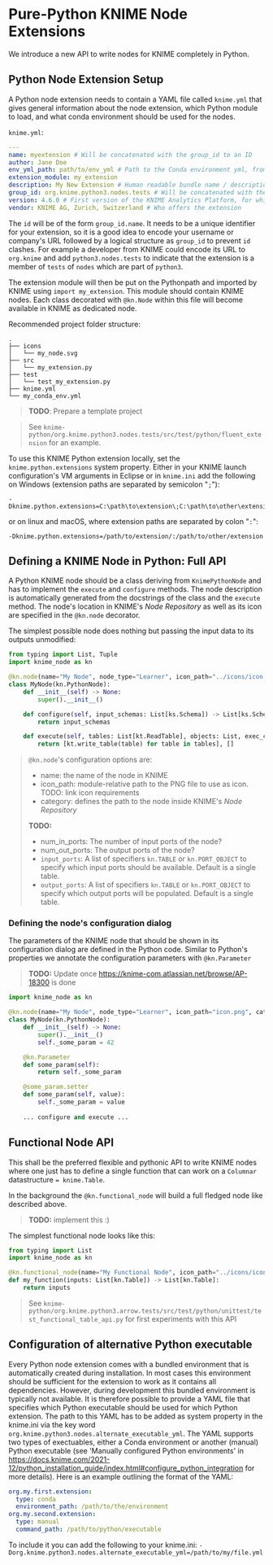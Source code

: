 # Pure-Python KNIME Node Extensions

We introduce a new API to write nodes for KNIME completely in Python.

## Python Node Extension Setup

A Python node extension needs to contain a YAML file called `knime.yml` that gives general information about the node extension, which Python module to load, and what conda environment should be used for the nodes.

`knime.yml`:
```yaml
---
name: myextension # Will be concatenated with the group_id to an ID
author: Jane Doe
env_yml_path: path/to/env_yml # Path to the Conda environment yml, from which the environment for this extension will be built
extension_module: my_extension
description: My New Extension # Human readable bundle name / description
group_id: org.knime.python3.nodes.tests # Will be concatenated with the name to an ID
version: 4.6.0 # First version of the KNIME Analytics Platform, for which this extension can be used
vendor: KNIME AG, Zurich, Switzerland # Who offers the extension
```

The `id` will be of the form `group_id.name`. It needs to be a unique identifier for your extension, so it is a good idea to encode your username or company's URL followed by a logical structure as `group_id` to prevent `id` clashes. For example a developer from KNIME could encode its URL to `org.knime` and add `python3.nodes.tests` to indicate that the extension is a member of `tests` of `nodes` which are part of `python3`.

The extension module will then be put on the Pythonpath and imported by KNIME using `import my_extension`. This module should contain KNIME nodes. Each class decorated with `@kn.Node` within this file will become available in KNIME as dedicated node.

Recommended project folder structure:

```
.
├── icons
│   └── my_node.svg
├── src
│   └── my_extension.py
├── test
│   └── test_my_extension.py
├── knime.yml
└── my_conda_env.yml
```

> **TODO**: Prepare a template project

> See `knime-python/org.knime.python3.nodes.tests/src/test/python/fluent_extension` for an example.

To use this KNIME Python extension locally, set the `knime.python.extensions` system property. Either in your KNIME launch configuration's VM arguments in Eclipse or in `knime.ini` add the following on Windows (extension paths are separated by semicolon "`;`"):

```
-Dknime.python.extensions=C:\path\to\extension\;C:\path\to\other\extension
```

or on linux and macOS, where extension paths are separated by colon "`:`":
```
-Dknime.python.extensions=/path/to/extension/:/path/to/other/extension
```

## Defining a KNIME Node in Python: Full API

A Python KNIME node should be a class deriving from `KnimePythonNode` and has to implement the `execute` and `configure` methods. The node description is automatically generated from the docstrings of the class and the `execute` method. The node's location in KNIME's _Node Repository_ as well as its icon are specified in the `@kn.node` decorator.

The simplest possible node does nothing but passing the input data to its outputs unmodified:

```python
from typing import List, Tuple
import knime_node as kn

@kn.node(name="My Node", node_type="Learner", icon_path="../icons/icon.png", category="/")
class MyNode(kn.PythonNode):
    def __init__(self) -> None:
        super().__init__()

    def configure(self, input_schemas: List[ks.Schema]) -> List[ks.Schema]:
        return input_schemas

    def execute(self, tables: List[kt.ReadTable], objects: List, exec_context) -> Tuple[List[kt.WriteTable], List]:
        return [kt.write_table(table) for table in tables], []

```

> `@kn.node`'s configuration options are:
> * name: the name of the node in KNIME
> * icon_path: module-relative path to the PNG file to use as icon. TODO: link icon requirements
> * category: defines the path to the node inside KNIME's _Node Repository_
>
> **TODO:**
> * num_in_ports: The number of input ports of the node?
> * num_out_ports: The output ports of the node?
> * `input_ports`: A list of specifiers `kn.TABLE` or `kn.PORT_OBJECT` to specify which input ports should be available. Default is a single table.
> * `output_ports`: A list of specifiers `kn.TABLE` or `kn.PORT_OBJECT` to specify which output ports will be populated. Default is a single table.


### Defining the node's configuration dialog

The parameters of the KNIME node that should be shown in its configuration dialog are defined in the Python code. Similar to Python's properties we annotate the configuration parameters with `@kn.Parameter`

> **TODO:** Update once https://knime-com.atlassian.net/browse/AP-18300 is done

```python
import knime_node as kn

@kn.node(name="My Node", node_type="Learner", icon_path="icon.png", category="/")
class MyNode(kn.PythonNode):
    def __init__(self) -> None:
        super().__init__()
        self._some_param = 42

    @kn.Parameter
    def some_param(self):
        return self._some_param

    @some_param.setter
    def some_param(self, value):
        self._some_param = value
    
    ... configure and execute ...
```

## Functional Node API

This shall be the preferred flexible and pythonic API to write KNIME nodes where one just has to define a single function that can work on a `Columnar` datastructure `= knime.Table`.

In the background the `@kn.functional_node` will build a full fledged node like described above.

> **TODO:** implement this :)

The simplest functional node looks like this:

```python
from typing import List
import knime_node as kn

@kn.functional_node(name="My Functional Node", icon_path="../icons/icon.png", category="/")
def my_function(inputs: List[kn.Table]) -> List[kn.Table]:
    return inputs
```

> See `knime-python/org.knime.python3.arrow.tests/src/test/python/unittest/test_functional_table_api.py` for first experiments with this API

## Configuration of alternative Python executable

Every Python node extension comes with a bundled environment that is automatically created during installation.
In most cases this environment should be sufficient for the extension to work as it contains all dependencies.
However, during development this bundled environment is typically not available.
It is therefore possible to provide a YAML file that specifies which Python executable should be used for which Python extension.
The path to this YAML has to be added as system property in the knime.ini via the key word `org.knime.python3.nodes.alternate_executable_yml`.
The YAML supports two types of exectuables, either a Conda environment or another (manual) Python executable (see 'Manually configured Python environments' in https://docs.knime.com/2021-12/python_installation_guide/index.html#configure_python_integration for more details).
Here is an example outlining the format of the YAML:
```yml
org.my.first.extension:
  type: conda
  environment_path: /path/to/the/environment
org.my.second.extension:
  type: manual
  command_path: /path/to/python/executable
```

To include it you can add the following to your knime.ini: `-Dorg.knime.python3.nodes.alternate_executable_yml=/path/to/my/file.yml`
